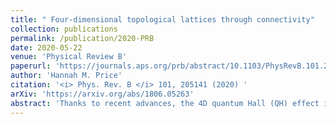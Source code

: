 ```yaml
---
title: " Four-dimensional topological lattices through connectivity"
collection: publications
permalink: /publication/2020-PRB
date: 2020-05-22
venue: 'Physical Review B'
paperurl: 'https://journals.aps.org/prb/abstract/10.1103/PhysRevB.101.205141'
author: 'Hannah M. Price'
citation: '<i> Phys. Rev. B </i> 101, 205141 (2020) '
arXiv: 'https://arxiv.org/abs/1806.05263'
abstract: 'Thanks to recent advances, the 4D quantum Hall (QH) effect is becoming experimentally accessible in various engineered setups. In this paper, we propose a type of 4D topological system that, unlike other 2D and 4D QH models, does not require complicated (artificial) gauge fields and/or time-reversal symmetry breaking. Instead, we show that there are 4D QH systems that can be engineered for spinless particles by designing the lattice connectivity with real-valued hopping amplitudes, and we explain how this physics can be intuitively understood in analogy with the 2D Haldane model. We illustrate our discussion with a specific 4D lattice proposal, inspired by the widely-studied 2D honeycomb and brickwall lattice geometries. This also provides a minimal model for a topological system in class AI, which supports nontrivial topological band invariants only in four spatial dimensions or higher.'
---
```

